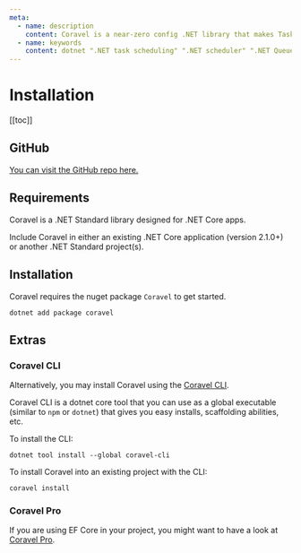 ```yaml
---
meta:
  - name: description
    content: Coravel is a near-zero config .NET library that makes Task Scheduling, Caching, Queuing, Mailing, Event Broadcasting (and more) a breeze!
  - name: keywords
    content: dotnet ".NET task scheduling" ".NET scheduler" ".NET Queue" ".NET Queuing" ".NET Caching" Coravel
---
```


# Installation

[[toc]]

## GitHub

[You can visit the GitHub repo here.](https://github.com/jamesmh/coravel)

## Requirements

Coravel is a .NET Standard library designed for .NET Core apps.

Include Coravel in either an existing .NET Core application (version 2.1.0+) or another .NET Standard project(s).

## Installation

Coravel requires the nuget package `Coravel` to get started.

`dotnet add package coravel`

## Extras

### Coravel CLI

Alternatively, you may install Coravel using the [Coravel CLI](/Cli/).

Coravel CLI is a dotnet core tool that you can use as a global executable (similar to `npm` or `dotnet`) that gives you easy installs, scaffolding abilities, etc.

To install the CLI:

``` 
dotnet tool install --global coravel-cli
```

To install Coravel into an existing project with the CLI:

```
coravel install
```

### Coravel Pro

If you are using EF Core in your project, you might want to have a look at [Coravel Pro](/Pro/).
